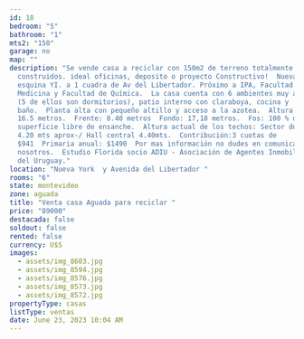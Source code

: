 ```yaml
---
id: 18
bedroom: "5"
bathroom: "1"
mts2: "150"
garage: no
map: ""
description: "Se vende casa a reciclar con 150m2 de terreno totalmente
  construidos. ideal oficinas, deposito o proyecto Constructivo!  Nueva York
  esquina YI. a 1 cuadra de Av del Libertador. Próximo a IPA, Facultad de
  Medicina y Facultad de Química.  La casa cuenta con 6 ambientes muy amplios,
  (5 de ellos son dormitorios), patio interno con claraboya, cocina y
  baño.  Planta alta con pequeño altillo y acceso a la azotea.  Altura permitida
  16.5 metros.  Frente: 8.40 metros  Fondo: 17,18 metros.  Fos: 100 % de
  superficie libre de ensanche.  Altura actual de los techos: Sector dormitorios
  4.20 mts aprox-/ Hall central 4.40mts.  Contribución:3 cuotas de
  $941  Primaria anual: $1490  Por mas información no dudes en comunicarte con
  nosotros.  Estudio Florida socio ADIU - Asociación de Agentes Inmobiliarios
  del Uruguay."
location: "Nueva York  y Avenida del Libertador "
rooms: "6"
state: montevideo
zone: aguada
title: "Venta casa Aguada para reciclar "
price: "89000"
destacada: false
soldout: false
rented: false
currency: U$S
images:
  - assets/img_8603.jpg
  - assets/img_8594.jpg
  - assets/img_8576.jpg
  - assets/img_8573.jpg
  - assets/img_8572.jpg
propertyType: casas
listType: ventas
date: June 23, 2023 10:04 AM
---
```

